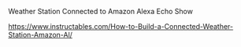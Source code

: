 Weather Station Connected to Amazon Alexa Echo Show

https://www.instructables.com/How-to-Build-a-Connected-Weather-Station-Amazon-Al/
